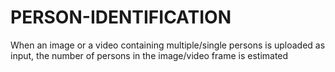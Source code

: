 # PERSON-IDENTIFICATION
When an image or a video containing multiple/single persons is uploaded as input, the number of persons in the image/video frame is estimated
